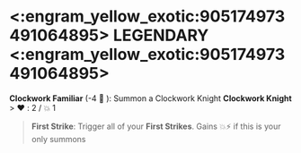 # <:engram_yellow_exotic:905174973491064895> LEGENDARY <:engram_yellow_exotic:905174973491064895>

**Clockwork Familiar** (-4 :large_blue_diamond: ): Summon a Clockwork Knight 
**__Clockwork Knight__**
﻿> :heart:﻿﻿﻿ : 2 / :boom: 1
> **First Strike**: Trigger all of your **First Strikes**. Gains :boom::zap: if this is your only summons 
